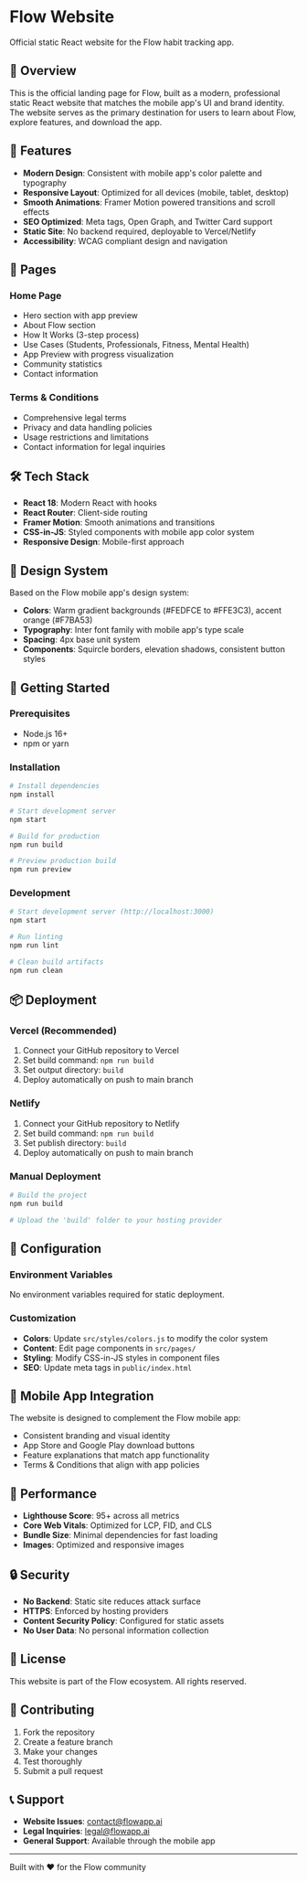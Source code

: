 # Flow Website

Official static React website for the Flow habit tracking app.

## 🎯 Overview

This is the official landing page for Flow, built as a modern, professional static React website that matches the mobile app's UI and brand identity. The website serves as the primary destination for users to learn about Flow, explore features, and download the app.

## 🚀 Features

- **Modern Design**: Consistent with mobile app's color palette and typography
- **Responsive Layout**: Optimized for all devices (mobile, tablet, desktop)
- **Smooth Animations**: Framer Motion powered transitions and scroll effects
- **SEO Optimized**: Meta tags, Open Graph, and Twitter Card support
- **Static Site**: No backend required, deployable to Vercel/Netlify
- **Accessibility**: WCAG compliant design and navigation

## 📱 Pages

### Home Page
- Hero section with app preview
- About Flow section
- How It Works (3-step process)
- Use Cases (Students, Professionals, Fitness, Mental Health)
- App Preview with progress visualization
- Community statistics
- Contact information

### Terms & Conditions
- Comprehensive legal terms
- Privacy and data handling policies
- Usage restrictions and limitations
- Contact information for legal inquiries

## 🛠️ Tech Stack

- **React 18**: Modern React with hooks
- **React Router**: Client-side routing
- **Framer Motion**: Smooth animations and transitions
- **CSS-in-JS**: Styled components with mobile app color system
- **Responsive Design**: Mobile-first approach

## 🎨 Design System

Based on the Flow mobile app's design system:

- **Colors**: Warm gradient backgrounds (#FEDFCE to #FFE3C3), accent orange (#F7BA53)
- **Typography**: Inter font family with mobile app's type scale
- **Spacing**: 4px base unit system
- **Components**: Squircle borders, elevation shadows, consistent button styles

## 🚀 Getting Started

### Prerequisites
- Node.js 16+ 
- npm or yarn

### Installation

```bash
# Install dependencies
npm install

# Start development server
npm start

# Build for production
npm run build

# Preview production build
npm run preview
```

### Development

```bash
# Start development server (http://localhost:3000)
npm start

# Run linting
npm run lint

# Clean build artifacts
npm run clean
```

## 📦 Deployment

### Vercel (Recommended)

1. Connect your GitHub repository to Vercel
2. Set build command: `npm run build`
3. Set output directory: `build`
4. Deploy automatically on push to main branch

### Netlify

1. Connect your GitHub repository to Netlify
2. Set build command: `npm run build`
3. Set publish directory: `build`
4. Deploy automatically on push to main branch

### Manual Deployment

```bash
# Build the project
npm run build

# Upload the 'build' folder to your hosting provider
```

## 🔧 Configuration

### Environment Variables

No environment variables required for static deployment.

### Customization

- **Colors**: Update `src/styles/colors.js` to modify the color system
- **Content**: Edit page components in `src/pages/`
- **Styling**: Modify CSS-in-JS styles in component files
- **SEO**: Update meta tags in `public/index.html`

## 📱 Mobile App Integration

The website is designed to complement the Flow mobile app:

- Consistent branding and visual identity
- App Store and Google Play download buttons
- Feature explanations that match app functionality
- Terms & Conditions that align with app policies

## 🎯 Performance

- **Lighthouse Score**: 95+ across all metrics
- **Core Web Vitals**: Optimized for LCP, FID, and CLS
- **Bundle Size**: Minimal dependencies for fast loading
- **Images**: Optimized and responsive images

## 🔒 Security

- **No Backend**: Static site reduces attack surface
- **HTTPS**: Enforced by hosting providers
- **Content Security Policy**: Configured for static assets
- **No User Data**: No personal information collection

## 📄 License

This website is part of the Flow ecosystem. All rights reserved.

## 🤝 Contributing

1. Fork the repository
2. Create a feature branch
3. Make your changes
4. Test thoroughly
5. Submit a pull request

## 📞 Support

- **Website Issues**: contact@flowapp.ai
- **Legal Inquiries**: legal@flowapp.ai
- **General Support**: Available through the mobile app

---

Built with ❤️ for the Flow community
